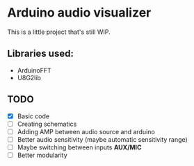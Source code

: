 # Arduino audio visualizer
This is a little project that's still WIP.
  ## Libraries used:
 - ArduinoFFT
 - U8G2lib
 
## TODO
 - [x] Basic code
 - [ ] Creating schematics
 - [ ] Adding AMP between audio source and arduino
 - [ ] Better audio sensitivity (maybe automatic sensitivity range)
 - [ ] Maybe switching between inputs **AUX/MIC**
 - [ ] Better modularity
